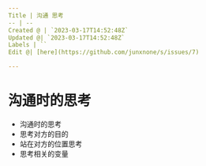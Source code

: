 ```yaml
---
Title | 沟通 思考
-- | --
Created @ | `2023-03-17T14:52:48Z`
Updated @| `2023-03-17T14:52:48Z`
Labels | ``
Edit @| [here](https://github.com/junxnone/s/issues/7)

---
```

# 沟通时的思考

- 沟通时的思考
- 思考对方的目的
- 站在对方的位置思考
- 思考相关的变量
